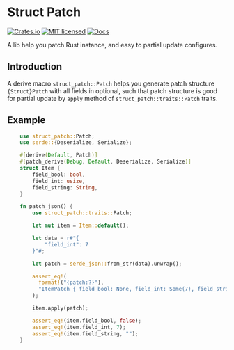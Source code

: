 # Struct Patch
[![Crates.io][crates-badge]][crate-url]
[![MIT licensed][mit-badge]][mit-url]
[![Docs][doc-badge]][doc-url]

A lib help you patch Rust instance, and easy to partial update configures.

## Introduction
A derive macro `struct_patch::Patch` helps you generate patch structure `{Struct}Patch` with all fields in optional,
such that patch structure is good for partial update by `apply` method of `struct_patch::traits::Patch` traits.

## Example
```rust
    use struct_patch::Patch;
    use serde::{Deserialize, Serialize};

    #[derive(Default, Patch)]
    #[patch_derive(Debug, Default, Deserialize, Serialize)]
    struct Item {
        field_bool: bool,
        field_int: usize,
        field_string: String,
    }

    fn patch_json() {
        use struct_patch::traits::Patch;

        let mut item = Item::default();

        let data = r#"{
            "field_int": 7
        }"#;

        let patch = serde_json::from_str(data).unwrap();

        assert_eq!(
          format!("{patch:?}"),
          "ItemPatch { field_bool: None, field_int: Some(7), field_string: None }"
        );

        item.apply(patch);

        assert_eq!(item.field_bool, false);
        assert_eq!(item.field_int, 7);
        assert_eq!(item.field_string, "");
    }

```

[crates-badge]: https://img.shields.io/crates/v/struct-patch.svg
[crate-url]: https://crates.io/crates/struct-patch
[mit-badge]: https://img.shields.io/badge/license-MIT-blue.svg
[mit-url]: https://github.com/yanganto/struct-patch/blob/readme/LICENSE
[doc-badge]: https://img.shields.io/badge/docs-rs-orange.svg
[doc-url]: https://docs.rs/struct-patch-derive/0.1.0/struct_patch_derive/
